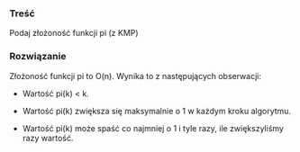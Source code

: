 ### Treść
Podaj złożoność funkcji pi (z KMP)

### Rozwiązanie
Złożoność funkcji pi to O(n).
Wynika to z następujących obserwacji:

* Wartość pi(k) < k.

* Wartość pi(k) zwiększa się maksymalnie o 1 w każdym kroku algorytmu.

* Wartość pi(k) może spaść co najmniej o 1 i tyle razy, ile zwiększyliśmy razy wartość.
